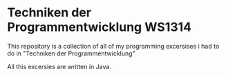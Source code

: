 Techniken der Programmentwicklung WS1314
===

This repository is a collection of all of my programming excersises i had to do in "Techniken der Programmentwicklung"

All this excersies are written in Java.

